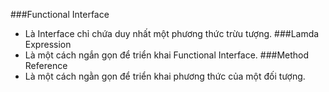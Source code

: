###Functional Interface
- Là Interface chỉ chứa duy nhất một phương thức trừu tượng.
###Lamda Expression
- Là một cách ngắn gọn để triển khai Functional Interface.
###Method Reference
- Là một cách ngằn gọn để triển khai phương thức của một đối tượng.
